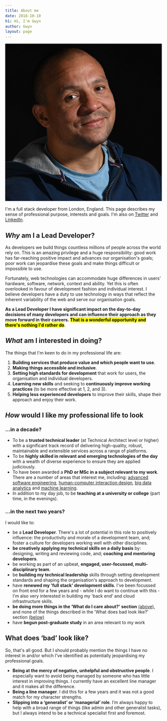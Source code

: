 ```yaml
---
title: About me
date: 2018-10-10
h1: Hi, I'm Gwyn
author: Gwyn
layout: page
---
```


![A picture of me](images/profile_picture.jpg)

I'm a full stack developer from London, England. This page describes my sense of professional purpose, interests and goals. I'm also on [Twitter](https://twitter.com/gtvjones) and [LinkedIn](https://www.linkedin.com/in/gtvjones/).

## _Why_ am I a Lead Developer?

As developers we build things countless millions of people across the world rely on. This is an amazing privilege and a huge responsibility: good work has far-reaching positive impact and advances our organisation's goals; poor work can jeopardise these goals and make things difficult or impossible to use.

Fortunately, web technologies can accommodate huge differences in users' hardware, software, network, context and ability. Yet this is often overlooked in favour of development fashion and individual interest. I believe developers have a duty to use technology in ways that reflect the inherent variability of the web and serve our organisation goals.

**As a Lead Developer I have significant impact on the day-to-day decisions of many  developers and  can influence their approach as they move forward in their careers. <mark>That is a wonderful opportunity and there's nothing I'd rather do</mark>**. 

## _What_ am I interested in doing?

The things that I'm keen to do in my professional life are:

1. **Building services that produce value and which people want to use**.
2. **Making things accessible and inclusive**.
3. **Setting high standards for development** that work for users, the organisation and individual developers.
4. **Learning new skills** and seeking to **continuously improve working practices** (to be more effective at 1, 2, and 3).
5. **Helping less experienced developers** to improve their skills, shape their approach and enjoy their work.


## _How_ would I like my professional life to look

### ...in a decade?
* To be a **trusted technical leader** (at Technical Architect level or higher) with a significant track record of delivering high-quality, robust, maintainable and extensible services across a range of platforms.
* To be **highly skilled in relevant and emerging technologies of the day** with a wealth of diverse experience to ensure they are applied judiciously.
* To have been awarded a **PhD or MSc in a subject relevant to my work**. There are a number of areas that interest me, including: [advanced software engineering](https://le.ac.uk/courses/advanced-software-engineering-msc/2019), [human-computer interaction design](https://www.city.ac.uk/courses/postgraduate/human-computer-interaction-design), [big data analytics](https://edu.university-liverpool-online.com/global/programmes/computer-science/msc-in-big-data-analytics) and [machine learning](https://www.ucl.ac.uk/prospective-students/graduate/taught-degrees/machine-learning-msc).
* In addition to my day job, to be **teaching at a university or college** (part time, in the evenings).

### ...in the next two years?

I would like to:

* be a **Lead Developer**. There's a lot of potential in this role to positively influence: the productivity and morale of a development team, and; foster a culture for developers working well with other disciplines. 
* **be creatively applying my technical skills on a daily basis** by: designing, writing and reviewing code, and; **coaching and mentoring developers**.
* be working as part of an upbeat, **engaged, user-focussed, multi-disciplinary team**.
* be **building my technical leadership** skills through setting development standards and shaping the organisation's approach to development.
* have **renewed my 'full stack' development skills**. I've been focussed on front end for a few years and - while I do want to continue with this - I'm also very interested in building my 'back end' and cloud infrastructure skills.
* **be doing more things in the ‘What do I care about?' section** [(above)](#what-am-i-interested-in-doing), and none of the things described in the 'What does bad look like?' section [(below)](#what-does-bad-look-like)
* have **begun post-graduate study** in an area relevant to my work

## What does ‘bad’ look like?

So, that's all good. But I should probably mention the things I have no interest in and/or which I've identified as potentially jeopardising my professional goals.

* **Being at the mercy of negative, unhelpful and obstructive people**. I especially want to avoid being managed by someone who has little interest in improving things. I currently have an excellent line manager and it makes all the difference.
* **Being a line manager**. I did this for a few years and it was not a good match for my character strengths.
* **Slipping into a ‘generalist’ or ‘managerial’ role**. I’m always happy to help with a broad range of things (like admin and other generalist tasks), but I always intend to be a technical specialist first and foremost.